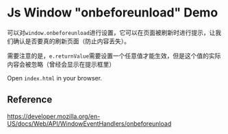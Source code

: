 Js Window "onbeforeunload" Demo
===============================

可以对`window.onbeforeunload`进行设置，它可以在页面被刷新时进行提示，让我们确认是否要真的刷新页面（防止内容丢失）。

需要注意的是，`e.returnValue`需要设置一个任意值才能生效，但是这个值的实际内容会被忽略（曾经会显示在提示框里）

Open `index.html` in your browser.

Reference
---------

https://developer.mozilla.org/en-US/docs/Web/API/WindowEventHandlers/onbeforeunload
